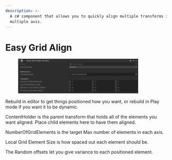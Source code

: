 ```yaml
---
description: >-
  A c# component that allows you to quickly align multiple transforms in
  multiple axis.
---
```


# Easy Grid Align

<figure><img src="../../.gitbook/assets/image (18).png" alt="" width="375"><figcaption></figcaption></figure>

Rebuild in editor to get things positioned how you want, or rebuild in Play mode if you want it to be dynamic.

ContentHolder is the parent transform that holds all of the elements you want aligned. Place child elements here to have them aligned.

NumberOfGridElements is the target Max number of elements in each axis.

Local Grid Element Size is how spaced out each element should be.

The Random offsets let you give variance to each positioned element.&#x20;

<figure><img src="../../.gitbook/assets/EasyGridAlignDemo (1).gif" alt="" width="375"><figcaption></figcaption></figure>
